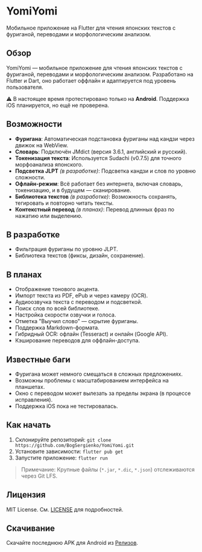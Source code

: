 # YomiYomi

Мобильное приложение на Flutter для чтения японских текстов с фуриганой, переводами и морфологическим анализом.

## Обзор
YomiYomi — мобильное приложение для чтения японских текстов с фуриганой, переводами и морфологическим анализом. Разработано на Flutter и Dart, оно работает оффлайн и адаптируется под уровень пользователя.

⚠️ В настоящее время протестировано только на **Android**. Поддержка iOS планируется, но ещё не проверена.

## Возможности
- **Фуригана**: Автоматическая подстановка фуриганы над кандзи через движок на WebView.
- **Словарь**: Подключён JMdict (версия 3.6.1, английский и русский).
- **Токенизация текста**: Используется Sudachi (v0.7.5) для точного морфоанализа японского.
- **Подсветка JLPT** *(в разработке)*: Подсветка кандзи и слов по уровню сложности.
- **Офлайн-режим**: Всё работает без интернета, включая словарь, токенизацию, и в будущем — сканирование.
- **Библиотека текстов** *(в разработке)*: Возможность сохранять, тегировать и повторно читать тексты.
- **Контекстный перевод** *(в планах)*: Перевод длинных фраз по нажатию или выделению.

## В разработке
- Фильтрация фуриганы по уровню JLPT.
- Библиотека текстов (фиксы, дизайн, сохранение).

## В планах
- Отображение тонового акцента.
- Импорт текста из PDF, ePub и через камеру (OCR).
- Аудиоозвучка текста с переводом и подсветкой.
- Поиск слов по всей библиотеке.
- Настройка скорости озвучки и голоса.
- Отметка "Выучил слово" — скрытие фуриганы.
- Поддержка Markdown-формата.
- Гибридный OCR: офлайн (Tesseract) и онлайн (Google API).
- Кэширование переводов для оффлайн-доступа.

## Известные баги
- Фуригана может немного смещаться в сложных предложениях.
- Возможны проблемы с масштабированием интерфейса на планшетах.
- Окно с переводом может вылезать за пределы экрана (в процессе исправления).
- Поддержка iOS пока не тестировалась.

## Как начать
1. Склонируйте репозиторий: `git clone https://github.com/BogSergienko/YomiYomi.git`
2. Установите зависимости: `flutter pub get`
3. Запустите приложение: `flutter run`
> Примечание: Крупные файлы (`*.jar`, `*.dic`, `*.json`) отслеживаются через Git LFS.

## Лицензия
MIT License. См. [LICENSE](LICENSE) для подробностей.

## Скачивание
Скачайте последнюю APK для Android из [Релизов](https://github.com/BogSergienko/YomiYomi/releases).